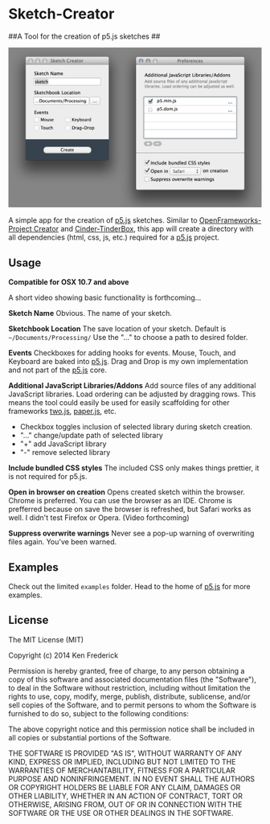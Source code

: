 Sketch-Creator
==============

##A Tool for the creation of p5.js sketches ##

![Screenshot](sketch-creator-screenshot.png)

A simple app for the creation of [p5.js](https://github.com/lmccart/p5.js) sketches. Similar to [OpenFrameworks-Project Creator](https://github.com/ofZach/project-creator) and [Cinder-TinderBox](https://github.com/cinder/TinderBox-Mac), this app will create a directory with all dependencies (html, css, js, etc.) required for a [p5.js](https://github.com/lmccart/p5.js) project.


Usage
-------------

**Compatible for OSX 10.7 and above**

A short video showing basic functionality is forthcoming...


**Sketch Name**
Obvious. The name of your sketch.

**Sketchbook Location**
The save location of your sketch. Default is `~/Documents/Processing/` Use the "..." to choose a path to desired folder.

**Events**
Checkboxes for adding hooks for events. Mouse, Touch, and Keyboard are baked into [p5.js](https://github.com/lmccart/p5.js). Drag and Drop is my own implementation and not part of the [p5.js](https://github.com/lmccart/p5.js) core.


**Additional JavaScript Libraries/Addons**
Add source files of any additional JavaScript libraries. Load ordering can be adjusted by dragging rows. This means the tool could easily be used for easily scaffolding for other frameworks [two.js](http://jonobr1.github.io/two.js/), [paper.js](http://paperjs.org/), etc.
-  Checkbox toggles inclusion of selected library during sketch creation.
- "..." change/update path of selected library
- "+" add JavaScript library
- "-" remove selected library

**Include bundled CSS styles**
The included CSS only makes things prettier, it is not required for p5.js.

**Open in browser on creation**
Opens created sketch within the browser. Chrome is preferred. You can use the browser as an IDE. Chrome is prefferred because on save the browser is refreshed, but Safari works as well. I didn't test Firefox or Opera. (Video forthcoming)

**Suppress overwrite warnings**
Never see a pop-up warning of overwriting files again. You've been warned.



Examples
-------------
Check out the limited `examples` folder. Head to the home of [p5.js](https://github.com/lmccart/p5.js) for more examples.



License
-------------
The MIT License (MIT)

Copyright (c) 2014 Ken Frederick

Permission is hereby granted, free of charge, to any person obtaining a copy
of this software and associated documentation files (the "Software"), to deal
in the Software without restriction, including without limitation the rights
to use, copy, modify, merge, publish, distribute, sublicense, and/or sell
copies of the Software, and to permit persons to whom the Software is
furnished to do so, subject to the following conditions:

The above copyright notice and this permission notice shall be included in all
copies or substantial portions of the Software.

THE SOFTWARE IS PROVIDED "AS IS", WITHOUT WARRANTY OF ANY KIND, EXPRESS OR
IMPLIED, INCLUDING BUT NOT LIMITED TO THE WARRANTIES OF MERCHANTABILITY,
FITNESS FOR A PARTICULAR PURPOSE AND NONINFRINGEMENT. IN NO EVENT SHALL THE
AUTHORS OR COPYRIGHT HOLDERS BE LIABLE FOR ANY CLAIM, DAMAGES OR OTHER
LIABILITY, WHETHER IN AN ACTION OF CONTRACT, TORT OR OTHERWISE, ARISING FROM,
OUT OF OR IN CONNECTION WITH THE SOFTWARE OR THE USE OR OTHER DEALINGS IN THE
SOFTWARE.